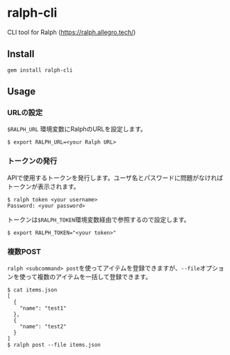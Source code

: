 # ralph-cli
CLI tool for Ralph (https://ralph.allegro.tech/)

## Install

```
gem install ralph-cli
```

## Usage

### URLの設定

`$RALPH_URL` 環境変数にRalphのURLを設定します。

```
$ export RALPH_URL=<your Ralph URL>
```

### トークンの発行

APIで使用するトークンを発行します。ユーザ名とパスワードに問題がなければトークンが表示されます。

```
$ ralph token <your username>
Password: <your password>
```

トークンは`$RALPH_TOKEN`環境変数経由で参照するので設定します。

```
$ export RALPH_TOKEN="<your token>"
```

### 複数POST

`ralph <subcommand> post`を使ってアイテムを登録できますが、`--file`オプションを使って複数のアイテムを一括して登録できます。

```
$ cat items.json
[
  {
    "name": "test1"
  },
  {
    "name": "test2"
  }
]
$ ralph post --file items.json
```
